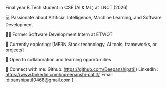 Final year B.Tech student in CSE (AI & ML) at LNCT (2026)

💻 Passionate about Artificial Intelligence, Machine Learning, and Software Development

👨‍💼 Former Software Development Intern at ETWOT

📍 Currently exploring: [MERN Stack technology, AI tools, frameworks, or projects]

🤝 Open to collaboration and learning opportunities

🔗 Connect with me:  Github: https://github.com/Deepanshipatil)
                      LinkedIn : https://www.linkedin.com/indeepanshi-patil//
                      Email :dipanshipatil0468@gmail.com ]
